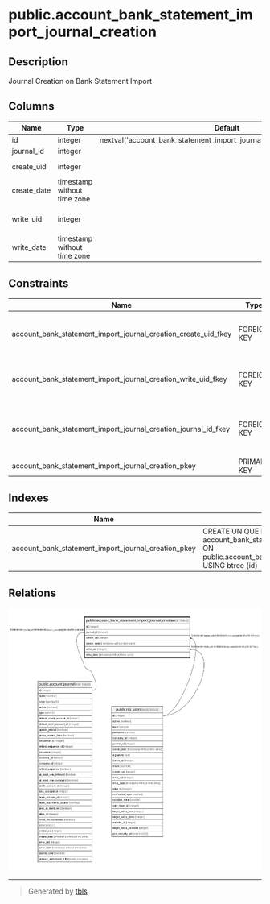 # public.account_bank_statement_import_journal_creation

## Description

Journal Creation on Bank Statement Import

## Columns

| Name | Type | Default | Nullable | Children | Parents | Comment |
| ---- | ---- | ------- | -------- | -------- | ------- | ------- |
| id | integer | nextval('account_bank_statement_import_journal_creation_id_seq'::regclass) | false |  |  |  |
| journal_id | integer |  | false |  | [public.account_journal](public.account_journal.md) | Journal |
| create_uid | integer |  | true |  | [public.res_users](public.res_users.md) | Created by |
| create_date | timestamp without time zone |  | true |  |  | Created on |
| write_uid | integer |  | true |  | [public.res_users](public.res_users.md) | Last Updated by |
| write_date | timestamp without time zone |  | true |  |  | Last Updated on |

## Constraints

| Name | Type | Definition |
| ---- | ---- | ---------- |
| account_bank_statement_import_journal_creation_create_uid_fkey | FOREIGN KEY | FOREIGN KEY (create_uid) REFERENCES res_users(id) ON DELETE SET NULL |
| account_bank_statement_import_journal_creation_write_uid_fkey | FOREIGN KEY | FOREIGN KEY (write_uid) REFERENCES res_users(id) ON DELETE SET NULL |
| account_bank_statement_import_journal_creation_journal_id_fkey | FOREIGN KEY | FOREIGN KEY (journal_id) REFERENCES account_journal(id) ON DELETE CASCADE |
| account_bank_statement_import_journal_creation_pkey | PRIMARY KEY | PRIMARY KEY (id) |

## Indexes

| Name | Definition |
| ---- | ---------- |
| account_bank_statement_import_journal_creation_pkey | CREATE UNIQUE INDEX account_bank_statement_import_journal_creation_pkey ON public.account_bank_statement_import_journal_creation USING btree (id) |

## Relations

![er](public.account_bank_statement_import_journal_creation.svg)

---

> Generated by [tbls](https://github.com/k1LoW/tbls)
